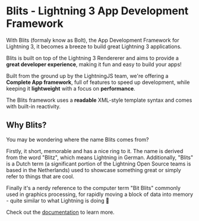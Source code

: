 # Blits - Lightning 3 App Development Framework

With Blits (formaly know as Bolt), the App Development Framework for Lightning 3, it becomes a breeze to build great Lightning 3 applications.

Blits is built on top of the Lightning 3 Rendererer and aims to provide a **great developer experience**, making it fun and easy to build your apps!

Built from the ground up by the LightningJS team, we're offering a **Complete App framework**, full of features to speed up development, while keeping it **lightweight** with a focus on **performance**.

The Blits framework uses a **readable** XML-style template syntax and comes with built-in reactivity.

## Why Blits?

You may be wondering where the name Blits comes from?

Firstly, it short, memorable and has a nice ring to it. The name is derived from the word "Blitz", which means Lightning in German. Additionally, "Blits" is a Dutch term (a significant portion of the Lightning Open Source teams is based in the Netherlands) used to showcase something great or simply refer to things that are cool.

Finally it's a nerdy reference to the computer term "Bit Blits" commonly used in graphics processing, for rapidly moving a block of data into memory - quite similar to what Lightning is doing 🙂

Check out the [documentation](https://lightning-js.github.io/blits) to learn more.

